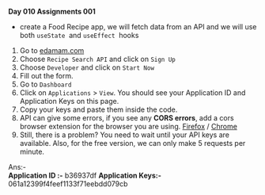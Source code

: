 **Day 010 Assignments 001**

- create a Food Recipe app, we will fetch data from an API and we will use both `useState`
 and `useEffect`
 hooks
1. Go to [edamam.com](https://www.edamam.com/)
2. Choose `Recipe Search API` and click on `Sign Up`
3. Choose `Developer` and click on `Start Now`
4. Fill out the form.
5. Go to `Dashboard`
6. Click on `Applications` > `View`. You should see your Application ID and Application Keys on this page.
7. Copy your keys and paste them inside the code.
8. API can give some errors, if you see any **CORS errors**, add a cors browser extension for the browser you are using. [Firefox](https://addons.mozilla.org/en-US/firefox/addon/cors-everywhere/) / [Chrome](https://chrome.google.com/webstore/detail/allow-cors-access-control/lhobafahddgcelffkeicbaginigeejlf/related)
9. Still, there is a problem? You need to wait until your API keys are available. Also, for the free version, we can only make 5 requests per minute.


Ans:-  
**Application ID :-** b36937df
**Application Keys:-** 061a12399f4feef1133f71eebdd079cb
